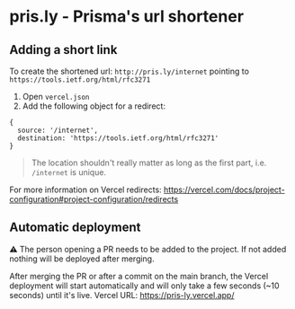# pris.ly - Prisma's url shortener

## Adding a short link

To create the shortened url: `http://pris.ly/internet` pointing to `https://tools.ietf.org/html/rfc3271`

1. Open `vercel.json`
2. Add the following object for a redirect:

```
{
  source: '/internet',
  destination: 'https://tools.ietf.org/html/rfc3271'
}
```

> The location shouldn't really matter as long as the first part, i.e. `/internet` is unique.

For more information on Vercel redirects: https://vercel.com/docs/project-configuration#project-configuration/redirects

## Automatic deployment

:warning: The person opening a PR needs to be added to the project. If not added nothing will be deployed after merging.

After merging the PR or after a commit on the main branch, the Vercel deployment will start automatically and will only take a few seconds (~10 seconds) until it's live.
Vercel URL: https://pris-ly.vercel.app/

